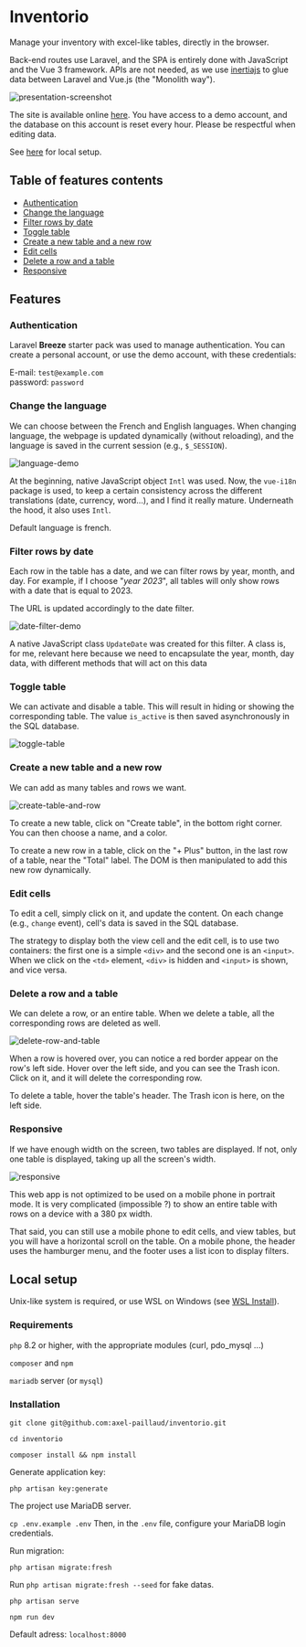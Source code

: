 # Inventorio

Manage your inventory with excel-like tables, directly in the browser.

Back-end routes use Laravel, and the SPA is entirely done with JavaScript and the Vue 3 framework. APIs are not needed, as we use [inertiajs](https://inertiajs.com/) to glue data between Laravel and Vue.js (the "Monolith way").

![presentation-screenshot](https://github.com/axel-paillaud/vancraft/assets/85078268/345a29f4-39b9-4ec0-be09-819add1446b5)

The site is available online [here](https://inventorio.axelweb.fr/). You have access to a demo account, and the database on this account is reset every hour. Please be respectful when editing data.

See [here](#local-setup) for local setup.

## Table of features contents

* [Authentication](#authentication)
* [Change the language](#change-the-language)
* [Filter rows by date](#filter-rows-by-date)
* [Toggle table](#toggle-table)
* [Create a new table and a new row](#create-a-new-table-and-a-new-row)
* [Edit cells](#edit-cells)
* [Delete a row and a table](#delete-a-row-and-a-table)
* [Responsive](#responsive)

## Features

### Authentication

Laravel **Breeze** starter pack was used to manage authentication. You can create a personal account, or use the demo account, with these credentials:

E-mail: `test@example.com`  
password: `password`

### Change the language

We can choose between the French and English languages. When changing language, the webpage is updated dynamically (without reloading), and the language is saved in the current session (e.g., `$_SESSION`).

![language-demo](https://github.com/axel-paillaud/vancraft/assets/85078268/e2129886-e4b4-44a9-bdb4-27fb5a2948e6)

At the beginning, native JavaScript object `Intl` was used. Now, the `vue-i18n` package is used, to keep a certain consistency across the different translations (date, currency, word...), and I find it really mature.
Underneath the hood, it also uses `Intl`.

Default language is french.

### Filter rows by date

Each row in the table has a date, and we can filter rows by year, month, and day. For example, if I choose "*year 2023*", all tables will only show rows with a date that is equal to 2023.

The URL is updated accordingly to the date filter.

![date-filter-demo](https://github.com/axel-paillaud/vancraft/assets/85078268/bf3c6bc2-098e-4854-a7e6-3808cf3875ea)

A native JavaScript class `UpdateDate` was created for this filter. A class is, for me, relevant here because we need to encapsulate the year, month, day data, with different methods that will act on this data

### Toggle table

We can activate and disable a table. This will result in hiding or showing the corresponding table. The value `is_active` is then saved asynchronously in the SQL database.

![toggle-table](https://github.com/axel-paillaud/vancraft/assets/85078268/b024e2d1-e126-4fdc-82fe-388a517a5f9e)

### Create a new table and a new row

We can add as many tables and rows we want.

![create-table-and-row](https://github.com/axel-paillaud/vancraft/assets/85078268/f462cebb-41e5-4f86-8952-21741142fc63)

To create a new table, click on "Create table", in the bottom right corner. You can then choose a name, and a color.

To create a new row in a table, click on the "+ Plus" button, in the last row of a table, near the "Total" label. The DOM is then manipulated to add this new row dynamically.

### Edit cells

To edit a cell, simply click on it, and update the content. On each change (e.g., `change` event), cell's data is saved in the SQL database.

The strategy to display both the view cell and the edit cell, is to use two containers: the first one is a simple `<div>` and the second one is an `<input>`. When we click on the `<td>` element, `<div>` is hidden and `<input>` is shown, and vice versa.

### Delete a row and a table

We can delete a row, or an entire table. When we delete a table, all the corresponding rows are deleted as well.

![delete-row-and-table](https://github.com/axel-paillaud/vancraft/assets/85078268/9bc36cef-5206-4615-8f5a-e1598ee12320)

When a row is hovered over, you can notice a red border appear on the row's left side. Hover over the left side, and you can see the Trash icon. Click on it, and it will delete the corresponding row.

To delete a table, hover the table's header. The Trash icon is here, on the left side.

### Responsive

If we have enough width on the screen, two tables are displayed. If not, only one table is displayed, taking up all the screen's width.

![responsive](https://github.com/axel-paillaud/vancraft/assets/85078268/77b9d434-c7e8-443b-b5de-cf63e093668f)

This web app is not optimized to be used on a mobile phone in portrait mode. It is very complicated (impossible ?) to show an entire table with rows on a device with a 380 px width.

That said, you can still use a mobile phone to edit cells, and view tables, but you will have a horizontal scroll on the table. On a mobile phone, the header uses the hamburger menu, and the footer uses a list icon to display filters.

## Local setup

Unix-like system is required, or use WSL on Windows (see [WSL Install](https://learn.microsoft.com/en-us/windows/wsl/install)).

### Requirements

`php` 8.2 or higher, with the appropriate modules (curl, pdo_mysql ...)

`composer` and `npm`

`mariadb` server (or `mysql`)

### Installation

`git clone git@github.com:axel-paillaud/inventorio.git`

`cd inventorio`

`composer install && npm install`

Generate application key:

`php artisan key:generate`

The project use MariaDB server.

`cp .env.example .env` Then, in the `.env` file, configure your MariaDB login credentials.

Run migration:

`php artisan migrate:fresh`

Run `php artisan migrate:fresh --seed` for fake datas.

`php artisan serve` 

`npm run dev`

Default adress: `localhost:8000`
